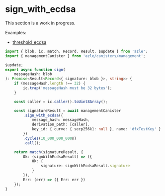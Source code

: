 # sign_with_ecdsa

This section is a work in progress.

Examples:

-   [threshold_ecdsa](https://github.com/demergent-labs/azle/tree/main/examples/motoko_examples/threshold_ecdsa)

```typescript
import { blob, ic, match, Record, Result, $update } from 'azle';
import { managementCanister } from 'azle/canisters/management';

$update;
export async function sign(
    messageHash: blob
): Promise<Result<Record<{ signature: blob }>, string>> {
    if (messageHash.length !== 32) {
        ic.trap('messageHash must be 32 bytes');
    }

    const caller = ic.caller().toUint8Array();

    const signatureResult = await managementCanister
        .sign_with_ecdsa({
            message_hash: messageHash,
            derivation_path: [caller],
            key_id: { curve: { secp256k1: null }, name: 'dfxTestKey' }
        })
        .cycles(10_000_000_000n)
        .call();

    return match(signatureResult, {
        Ok: (signWithEcdsaResult) => ({
            Ok: {
                signature: signWithEcdsaResult.signature
            }
        }),
        Err: (err) => ({ Err: err })
    });
}
```
